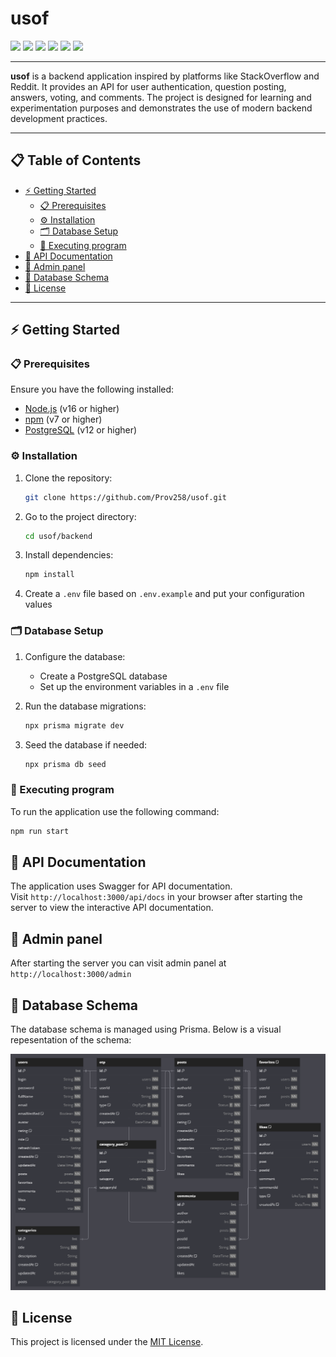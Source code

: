 # **usof**

<div>
    <img src="https://img.shields.io/badge/nestjs-E0234E?style=for-the-badge&logo=nestjs&logoColor=white" height="30"/>
    <img src="https://img.shields.io/badge/TypeScript-007ACC?style=for-the-badge&logo=typescript&logoColor=white" height="30"/>
    <img src="https://img.shields.io/badge/JWT-000000?style=for-the-badge&logo=JSON%20web%20tokens&logoColor=white" height="30"/>
    <img src="https://img.shields.io/badge/PostgreSQL-316192?style=for-the-badge&logo=postgresql&logoColor=white" height="30"/>
    <img src="https://img.shields.io/badge/Prisma-3982CE?style=for-the-badge&logo=Prisma&logoColor=white" height="30"/>
    <img src="https://img.shields.io/badge/Swagger-85EA2D?style=for-the-badge&logo=Swagger&logoColor=white" height="30"/>
</div>

---

**usof** is a backend application inspired by platforms like StackOverflow and Reddit. It provides an API for user authentication, question posting, answers, voting, and comments. The project is designed for learning and experimentation purposes and demonstrates the use of modern backend development practices.

---

## 📋 Table of Contents


- [⚡️ Getting Started](#getting-started)
    - [📋 Prerequisites](#prerequisites)
    - [⚙️ Installation](#installation)
    - [🗂 Database Setup](#database-setup)
    - [🚀 Executing program](#executing-program)
- [📄 API Documentation](#api-documentation)
- [🔐 Admin panel](#admin-panel)
- [📝 Database Schema](#database-schema)
- [🧾 License](#license)

---

## ⚡️ Getting Started

### 📋 Prerequisites

Ensure you have the following installed:
- [Node.js](https://nodejs.org/en) (v16 or higher)
- [npm](https://www.npmjs.com) (v7 or higher)
- [PostgreSQL](https://www.postgresql.org) (v12 or higher)

### ⚙️ Installation

1. Clone the repository:
   
    ```bash
    git clone https://github.com/Prov258/usof.git
    ```

2. Go to the project directory:
    
    ```bash
    cd usof/backend
    ```

3. Install dependencies:
    
    ```bash
    npm install
    ```

4. Create a `.env` file based on `.env.example` and put your configuration values

### 🗂 Database Setup

1. Configure the database:
    - Create a PostgreSQL database
    - Set up the environment variables in a `.env` file
2. Run the database migrations:
    
    ```bash
    npx prisma migrate dev
    ```

3. Seed the database if needed:
    
    ```bash
    npx prisma db seed
    ```

### 🚀 Executing program
To run the application use the following command:

```bash
npm run start
```

## 📄 API Documentation

The application uses Swagger for API documentation.\
Visit `http://localhost:3000/api/docs` in your browser after starting the server to view the interactive API documentation.

## 🔐 Admin panel

After starting the server you can visit admin panel at `http://localhost:3000/admin`

## 📝 Database Schema

The database schema is managed using Prisma. Below is a visual repesentation of the schema:

<p align="center">
  <img src="backend/prisma/db.png"/>
</p>

## 🧾 License

This project is licensed under the [MIT License](http://opensource.org/licenses/MIT).

